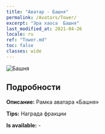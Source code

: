 ```yaml
---
title: "Аватар - Башня"
permalink: /Avatars/Tower/
excerpt: "Эра хаоса  Башня"
last_modified_at: 2021-04-26
locale: ru
ref: "Tower.md"
toc: false
classes: wide
---
```

 ![Башня](/images/a/avatarFrame_5.png)

## Подробности

 **Описание:** Рамка аватара «Башня» 

 **Tips:** Награда фракции 

 **Is available:**  - 

